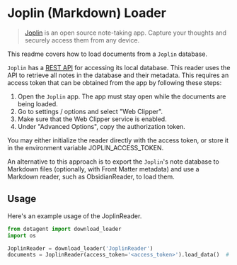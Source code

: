 # Joplin (Markdown) Loader

>[Joplin](https://joplinapp.org/) is an open source note-taking app. Capture your thoughts and securely access them from any device.

This readme covers how to load documents from a `Joplin` database.

`Joplin` has a [REST API](https://joplinapp.org/api/references/rest_api/) for accessing its local database. This reader uses the API to retrieve all notes in the database and their metadata. This requires an access token that can be obtained from the app by following these steps:

1. Open the `Joplin` app. The app must stay open while the documents are being loaded.
2. Go to settings / options and select "Web Clipper".
3. Make sure that the Web Clipper service is enabled.
4. Under "Advanced Options", copy the authorization token.

You may either initialize the reader directly with the access token, or store it in the environment variable JOPLIN_ACCESS_TOKEN.

An alternative to this approach is to export the `Joplin`'s note database to Markdown files (optionally, with Front Matter metadata) and use a Markdown reader, such as ObsidianReader, to load them.

## Usage

Here's an example usage of the JoplinReader.

```python
from dotagent import download_loader
import os

JoplinReader = download_loader('JoplinReader')
documents = JoplinReader(access_token='<access_token>').load_data()  # Returns list of documents
```
